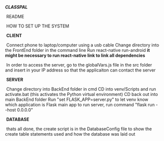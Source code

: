 ***CLASSPAL***

&nbsp;README

&nbsp;HOW TO SET UP THE SYSTEM

&nbsp;**CLIENT**

&nbsp;Connect phone to laptop/computer using a usb cable
Change directory into the FrontEnd folder in the command line
Run react-native run-android
**it might be necessary to run react-native link to link all dependencies**

&nbsp;In order to access the server, go to the globalVars.js file in the src folder
and insert in your IP address so that the applicaiton can contact the server


&nbsp;**SERVER**

&nbsp;Change directory into BackEnd folder in cmd
CD into venv/Scripts and run activate.bat (this activates the Python virtual environment)
CD back out into main BackEnd folder
Run "set FLASK_APP=server.py" to let venv know which application is Flask main app
to run server, run command "flask run --host 0.0.0.0"

&nbsp;**DATABASE**

&nbsp;thats all done, the create script is in the DatabaseConfig file to show the create table statements used and how the database was laid out
